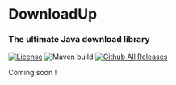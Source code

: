 # DownloadUp
### The ultimate Java download library

[![License](https://img.shields.io/badge/License-Apache%202.0-yellowgreen.svg)](https://opensource.org/licenses/Apache-2.0) 
![Maven build](https://github.com/dandan2611/DownloadUp/workflows/Maven%20build/badge.svg?branch=master)
[![Github All Releases](https://img.shields.io/github/downloads/dandan2611/downloadup/total.svg?style=flat)]()  

Coming soon !
